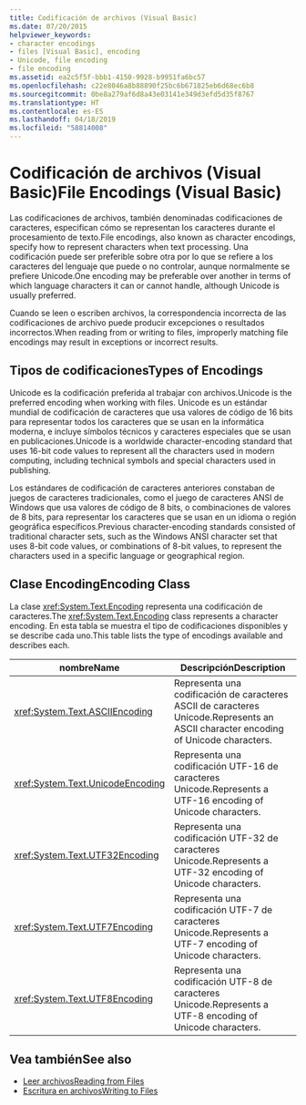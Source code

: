 ```yaml
---
title: Codificación de archivos (Visual Basic)
ms.date: 07/20/2015
helpviewer_keywords:
- character encodings
- files [Visual Basic], encoding
- Unicode, file encoding
- file encoding
ms.assetid: ea2c5f5f-bbb1-4150-9928-b9951fa6bc57
ms.openlocfilehash: c22e8046a8b88890f25bc6b671825eb6d68ec6b8
ms.sourcegitcommit: 0be8a279af6d8a43e03141e349d3efd5d35f8767
ms.translationtype: HT
ms.contentlocale: es-ES
ms.lasthandoff: 04/18/2019
ms.locfileid: "58814008"
---
```

# <a name="file-encodings-visual-basic"></a><span data-ttu-id="1888f-102">Codificación de archivos (Visual Basic)</span><span class="sxs-lookup"><span data-stu-id="1888f-102">File Encodings (Visual Basic)</span></span>
<span data-ttu-id="1888f-103">Las codificaciones de archivos, también denominadas codificaciones de caracteres, especifican cómo se representan los caracteres durante el procesamiento de texto.</span><span class="sxs-lookup"><span data-stu-id="1888f-103">File encodings, also known as character encodings, specify how to represent characters when text processing.</span></span> <span data-ttu-id="1888f-104">Una codificación puede ser preferible sobre otra por lo que se refiere a los caracteres del lenguaje que puede o no controlar, aunque normalmente se prefiere Unicode.</span><span class="sxs-lookup"><span data-stu-id="1888f-104">One encoding may be preferable over another in terms of which language characters it can or cannot handle, although Unicode is usually preferred.</span></span>  
  
 <span data-ttu-id="1888f-105">Cuando se leen o escriben archivos, la correspondencia incorrecta de las codificaciones de archivo puede producir excepciones o resultados incorrectos.</span><span class="sxs-lookup"><span data-stu-id="1888f-105">When reading from or writing to files, improperly matching file encodings may result in exceptions or incorrect results.</span></span>  
  
## <a name="types-of-encodings"></a><span data-ttu-id="1888f-106">Tipos de codificaciones</span><span class="sxs-lookup"><span data-stu-id="1888f-106">Types of Encodings</span></span>  
 <span data-ttu-id="1888f-107">Unicode es la codificación preferida al trabajar con archivos.</span><span class="sxs-lookup"><span data-stu-id="1888f-107">Unicode is the preferred encoding when working with files.</span></span> <span data-ttu-id="1888f-108">Unicode es un estándar mundial de codificación de caracteres que usa valores de código de 16 bits para representar todos los caracteres que se usan en la informática moderna, e incluye símbolos técnicos y caracteres especiales que se usan en publicaciones.</span><span class="sxs-lookup"><span data-stu-id="1888f-108">Unicode is a worldwide character-encoding standard that uses 16-bit code values to represent all the characters used in modern computing, including technical symbols and special characters used in publishing.</span></span>  
  
 <span data-ttu-id="1888f-109">Los estándares de codificación de caracteres anteriores constaban de juegos de caracteres tradicionales, como el juego de caracteres ANSI de Windows que usa valores de código de 8 bits, o combinaciones de valores de 8 bits, para representar los caracteres que se usan en un idioma o región geográfica específicos.</span><span class="sxs-lookup"><span data-stu-id="1888f-109">Previous character-encoding standards consisted of traditional character sets, such as the Windows ANSI character set that uses 8-bit code values, or combinations of 8-bit values, to represent the characters used in a specific language or geographical region.</span></span>  
  
## <a name="encoding-class"></a><span data-ttu-id="1888f-110">Clase Encoding</span><span class="sxs-lookup"><span data-stu-id="1888f-110">Encoding Class</span></span>  
 <span data-ttu-id="1888f-111">La clase <xref:System.Text.Encoding> representa una codificación de caracteres.</span><span class="sxs-lookup"><span data-stu-id="1888f-111">The <xref:System.Text.Encoding> class represents a character encoding.</span></span> <span data-ttu-id="1888f-112">En esta tabla se muestra el tipo de codificaciones disponibles y se describe cada uno.</span><span class="sxs-lookup"><span data-stu-id="1888f-112">This table lists the type of encodings available and describes each.</span></span>  
  
|<span data-ttu-id="1888f-113">nombre</span><span class="sxs-lookup"><span data-stu-id="1888f-113">Name</span></span>|<span data-ttu-id="1888f-114">Descripción</span><span class="sxs-lookup"><span data-stu-id="1888f-114">Description</span></span>|
|---|---|    
|<xref:System.Text.ASCIIEncoding>|<span data-ttu-id="1888f-115">Representa una codificación de caracteres ASCII de caracteres Unicode.</span><span class="sxs-lookup"><span data-stu-id="1888f-115">Represents an ASCII character encoding of Unicode characters.</span></span>|  
|<xref:System.Text.UnicodeEncoding>|<span data-ttu-id="1888f-116">Representa una codificación UTF-16 de caracteres Unicode.</span><span class="sxs-lookup"><span data-stu-id="1888f-116">Represents a UTF-16 encoding of Unicode characters.</span></span>|  
|<xref:System.Text.UTF32Encoding>|<span data-ttu-id="1888f-117">Representa una codificación UTF-32 de caracteres Unicode.</span><span class="sxs-lookup"><span data-stu-id="1888f-117">Represents a UTF-32 encoding of Unicode characters.</span></span>|  
|<xref:System.Text.UTF7Encoding>|<span data-ttu-id="1888f-118">Representa una codificación UTF-7 de caracteres Unicode.</span><span class="sxs-lookup"><span data-stu-id="1888f-118">Represents a UTF-7 encoding of Unicode characters.</span></span>|  
|<xref:System.Text.UTF8Encoding>|<span data-ttu-id="1888f-119">Representa una codificación UTF-8 de caracteres Unicode.</span><span class="sxs-lookup"><span data-stu-id="1888f-119">Represents a UTF-8 encoding of Unicode characters.</span></span>|  
  
## <a name="see-also"></a><span data-ttu-id="1888f-120">Vea también</span><span class="sxs-lookup"><span data-stu-id="1888f-120">See also</span></span>

- [<span data-ttu-id="1888f-121">Leer archivos</span><span class="sxs-lookup"><span data-stu-id="1888f-121">Reading from Files</span></span>](../../../../visual-basic/developing-apps/programming/drives-directories-files/reading-from-files.md)
- [<span data-ttu-id="1888f-122">Escritura en archivos</span><span class="sxs-lookup"><span data-stu-id="1888f-122">Writing to Files</span></span>](../../../../visual-basic/developing-apps/programming/drives-directories-files/writing-to-files.md)

